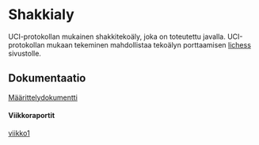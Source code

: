 # Shakkialy
UCI-protokollan mukainen shakkitekoäly, joka on toteutettu javalla. UCI-protokollan mukaan tekeminen mahdollistaa tekoälyn porttaamisen [lichess](https://lichess.org) sivustolle.

## Dokumentaatio
[Määrittelydokumentti](/Dokumentaatio/Määrittelydokumentti.md)
#### Viikkoraportit
[viikko1](/Dokumentaatio/viikko1.md)
